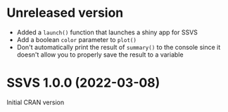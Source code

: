 # Unreleased version

- Added a `launch()` function that launches a shiny app for SSVS
- Add a boolean `color` parameter to `plot()`
- Don't automatically print the result of `summary()` to the console since it doesn't allow you to properly save the result to a variable

# SSVS 1.0.0 (2022-03-08)

Initial CRAN version
